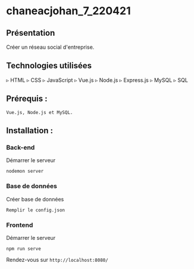 # chaneacjohan_7_220421

## Présentation
Créer un réseau social d'entreprise.

## Technologies utilisées
▹ HTML
▹ CSS
▹ JavaScript
▹ Vue.js
▹ Node.js
▹ Express.js
▹ MySQL
▹ SQL

## Prérequis :
```
Vue.js, Node.js et MySQL.
```

## Installation :


### Back-end 
Démarrer le serveur 
```
nodemon server
```

### Base de données
Créer base de données
```
Remplir le config.json
```

### Frontend
Démarrer le serveur 
```
npm run serve
```
Rendez-vous sur `http://localhost:8080/`